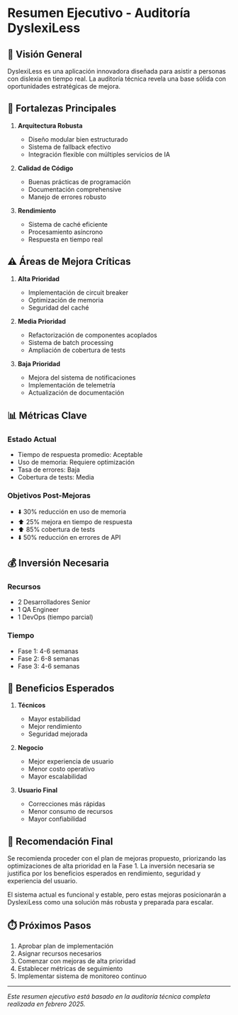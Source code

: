 # Resumen Ejecutivo - Auditoría DyslexiLess

## 🎯 Visión General

DyslexiLess es una aplicación innovadora diseñada para asistir a personas con dislexia en tiempo real. La auditoría técnica revela una base sólida con oportunidades estratégicas de mejora.

## 💪 Fortalezas Principales

1. **Arquitectura Robusta**
   - Diseño modular bien estructurado
   - Sistema de fallback efectivo
   - Integración flexible con múltiples servicios de IA

2. **Calidad de Código**
   - Buenas prácticas de programación
   - Documentación comprehensive
   - Manejo de errores robusto

3. **Rendimiento**
   - Sistema de caché eficiente
   - Procesamiento asíncrono
   - Respuesta en tiempo real

## ⚠️ Áreas de Mejora Críticas

1. **Alta Prioridad**
   - Implementación de circuit breaker
   - Optimización de memoria
   - Seguridad del caché

2. **Media Prioridad**
   - Refactorización de componentes acoplados
   - Sistema de batch processing
   - Ampliación de cobertura de tests

3. **Baja Prioridad**
   - Mejora del sistema de notificaciones
   - Implementación de telemetría
   - Actualización de documentación

## 📊 Métricas Clave

### Estado Actual
- Tiempo de respuesta promedio: Aceptable
- Uso de memoria: Requiere optimización
- Tasa de errores: Baja
- Cobertura de tests: Media

### Objetivos Post-Mejoras
- ⬇️ 30% reducción en uso de memoria
- ⬆️ 25% mejora en tiempo de respuesta
- ⬆️ 85% cobertura de tests
- ⬇️ 50% reducción en errores de API

## 💰 Inversión Necesaria

### Recursos
- 2 Desarrolladores Senior
- 1 QA Engineer
- 1 DevOps (tiempo parcial)

### Tiempo
- Fase 1: 4-6 semanas
- Fase 2: 6-8 semanas
- Fase 3: 4-6 semanas

## 🌟 Beneficios Esperados

1. **Técnicos**
   - Mayor estabilidad
   - Mejor rendimiento
   - Seguridad mejorada

2. **Negocio**
   - Mejor experiencia de usuario
   - Menor costo operativo
   - Mayor escalabilidad

3. **Usuario Final**
   - Correcciones más rápidas
   - Menor consumo de recursos
   - Mayor confiabilidad

## 🎯 Recomendación Final

Se recomienda proceder con el plan de mejoras propuesto, priorizando las optimizaciones de alta prioridad en la Fase 1. La inversión necesaria se justifica por los beneficios esperados en rendimiento, seguridad y experiencia del usuario.

El sistema actual es funcional y estable, pero estas mejoras posicionarán a DyslexiLess como una solución más robusta y preparada para escalar.

## ⏱️ Próximos Pasos

1. Aprobar plan de implementación
2. Asignar recursos necesarios
3. Comenzar con mejoras de alta prioridad
4. Establecer métricas de seguimiento
5. Implementar sistema de monitoreo continuo

---

*Este resumen ejecutivo está basado en la auditoría técnica completa realizada en febrero 2025.*
